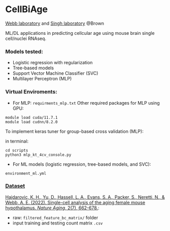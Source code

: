 # CellBiAge
[Webb laboratory](https://www.webblabatbrown.com/) and [Singh laboratory](https://rsinghlab.org/) @Brown

ML/DL applications in predicting cellcular age using mouse brain single cell/nuclei RNAseq. 

### Models tested:
- Logistic regression with regularization
- Tree-based models
- Support Vector Machine Classifier (SVC)
- Multilayer Perceptron (MLP)


### Virtual Enviroments:

- For MLP: ```requirments_mlp.txt```
Other required packages for MLP using GPU:
```
module load cuda/11.7.1
module load cudnn/8.2.0
```
To implement keras tuner for group-based cross validation (MLP): 

in terminal: 
``` 
cd scripts
python3 mlp_kt_4cv_console.py
```

- For ML models (logistic regression, tree-based models, and SVC):

```environment_ml.yml```

### [Dataset](https://drive.google.com/drive/folders/1AxRl1PlOIWvgR9lBwkHN-pPNbX9ELou_?usp=sharing)
[Hajdarovic, K. H., Yu, D., Hassell, L. A., Evans, S. A., Packer, S., Neretti, N., & Webb, A. E. (2022). Single-cell analysis of the aging female mouse hypothalamus. *Nature Aging*, 2(7), 662-678.](https://www.nature.com/articles/s43587-022-00246-4):
- raw: ```filtered_feature_bc_matrix/``` folder
- input training and testing count matrix ```.csv```



